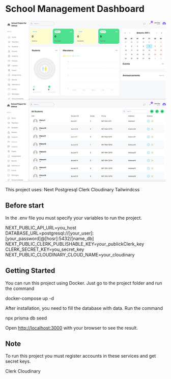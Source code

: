 # School Management Dashboard
<img src="./public/img1.png" alt="Dashboard-1" width="600" />
<img src="./public/img2.png" alt="Dashboard-2" width="600" />

This project uses:
Next
Postgresql
Clerk
Cloudinary
Tailwindcss
## Before start
In the .env file you must specify your variables to run the project.

NEXT_PUBLIC_API_URL=you_host
DATABASE_URL=postgresql://[your_user]:[your_password]@[hosr]:5432/[name_db]
NEXT_PUBLIC_CLERK_PUBLISHABLE_KEY=your_publickClerk_key
CLERK_SECRET_KEY=you_secret_key
NEXT_PUBLIC_CLOUDINARY_CLOUD_NAME=your_cloudinary

## Getting Started

You can run this project using Docker. Just go to the project folder and run the command

docker-compose up -d

After installation, you need to fill the database with data. Run the command

npx prisma db seed

Open [http://localhost:3000](http://localhost:3000) with your browser to see the result.

## Note
To run this project you must register accounts in these services and get secret keys.

Clerk
Cloudinary


